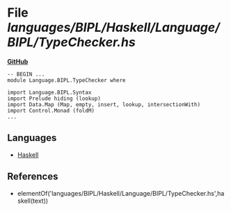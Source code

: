 # File _languages/BIPL/Haskell/Language/BIPL/TypeChecker.hs_
**[GitHub](https://github.com/softlang/yas/blob/master/languages/BIPL/Haskell/Language/BIPL/TypeChecker.hs)**
```
-- BEGIN ...
module Language.BIPL.TypeChecker where

import Language.BIPL.Syntax
import Prelude hiding (lookup)
import Data.Map (Map, empty, insert, lookup, intersectionWith)
import Control.Monad (foldM)
...
```

## Languages
* [Haskell](../languages/Haskell.md)

## References
* elementOf('languages/BIPL/Haskell/Language/BIPL/TypeChecker.hs',haskell(text))
